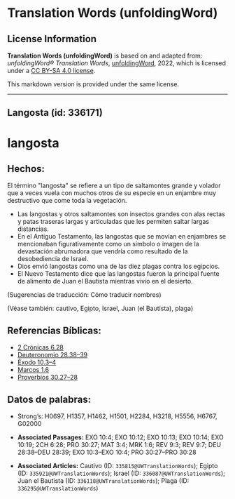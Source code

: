# Translation Words (unfoldingWord)

## License Information

**Translation Words (unfoldingWord)** is based on and adapted from: _unfoldingWord® Translation Words_, [unfoldingWord](https://unfoldingword.org/utw), 2022, which is licensed under a [CC BY-SA 4.0 license](https://creativecommons.org/licenses/by-sa/4.0/legalcode.en).

This markdown version is provided under the same license.



--------------------------------

## Langosta (id: 336171)

langosta
========

Hechos:
-------

El término "langosta" se refiere a un tipo de saltamontes grande y volador que a veces vuela con muchos otros de su especie en un enjambre muy destructivo que come toda la vegetación.

* Las langostas y otros saltamontes son insectos grandes con alas rectas y patas traseras largas y articuladas que les permiten saltar largas distancias.
* En el Antiguo Testamento, las langostas que se movían en enjambres se mencionaban figurativamente como un símbolo o imagen de la devastación abrumadora que vendría como resultado de la desobediencia de Israel.
* Dios envió langostas como una de las diez plagas contra los egipcios.
* El Nuevo Testamento dice que las langostas fueron la principal fuente de alimento de Juan el Bautista mientras vivío en el desierto.

(Sugerencias de traducción: Cómo traducir nombres)

(Véase también: cautivo, Egipto, Israel, Juan (el Bautista), plaga)

Referencias Bíblicas:
---------------------

* [2 Crónicas 6\.28](https://ref.ly/2Chr6:28)
* [Deuteronomio 28\.38–39](https://ref.ly/Deut28:38-Deut28:39)
* [Éxodo 10\.3–4](https://ref.ly/Exod10:3-Exod10:4)
* [Marcos 1\.6](https://ref.ly/Mark1:6)
* [Proverbios 30\.27–28](https://ref.ly/Prov30:27-Prov30:28)

Datos de palabras:
------------------

* Strong’s: H0697, H1357, H1462, H1501, H2284, H3218, H5556, H6767, G02000

* **Associated Passages:** EXO 10:4; EXO 10:12; EXO 10:13; EXO 10:14; EXO 10:19; 2CH 6:28; PRO 30:27; MAT 3:4; MRK 1:6; REV 9:3; REV 9:7; DEU 28:38–DEU 28:39; EXO 10:3–EXO 10:4; PRO 30:27–PRO 30:28
* **Associated Articles:** Cautivo (ID: `335815@UWTranslationWords`); Egipto (ID: `335921@UWTranslationWords`); Israel (ID: `336087@UWTranslationWords`); Juan el Bautista (ID: `336118@UWTranslationWords`); Plaga (ID: `336295@UWTranslationWords`)

